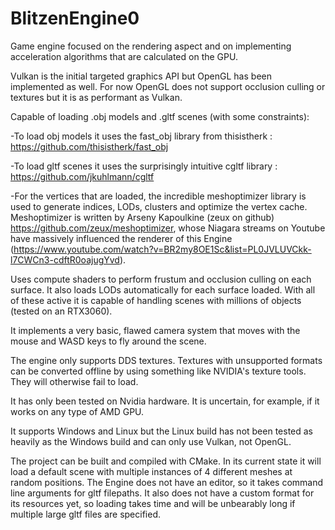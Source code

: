# BlitzenEngine0

Game engine focused on the rendering aspect and on implementing acceleration algorithms that are calculated on the GPU.

Vulkan is the initial targeted graphics API but OpenGL has been implemented as well. For now OpenGL does not support occlusion culling or textures but it is as performant as Vulkan.

Capable of loading .obj models and .gltf scenes (with some constraints):

-To load obj models it uses the fast_obj library from thisistherk : https://github.com/thisistherk/fast_obj

-To load gltf scenes it uses the surprisingly intuitive cgltf library : https://github.com/jkuhlmann/cgltf

-For the vertices that are loaded, the incredible meshoptimizer library is used to generate indices, LODs, clusters and optimize the vertex cache. Meshoptimizer is written by Arseny Kapoulkine (zeux on github) https://github.com/zeux/meshoptimizer, whose Niagara streams on Youtube have massively influenced the renderer of this Engine (https://www.youtube.com/watch?v=BR2my8OE1Sc&list=PL0JVLUVCkk-l7CWCn3-cdftR0oajugYvd). 

Uses compute shaders to perform frustum and occlusion culling on each surface. It also loads LODs automatically for each surface loaded. With all of these active it is capable of handling scenes with millions of objects (tested on an RTX3060).

It implements a very basic, flawed camera system that moves with the mouse and WASD keys to fly around the scene.

The engine only supports DDS textures. Textures with unsupported formats can be converted offline by using something like NVIDIA's texture tools. They will otherwise fail to load.

It has only been tested on Nvidia hardware. It is uncertain, for example, if it works on any type of AMD GPU.

It supports Windows and Linux but the Linux build has not been tested as heavily as the Windows build and can only use Vulkan, not OpenGL.

The project can be built and compiled with CMake. In its current state it will load a default scene with multiple instances of 4 different meshes at random positions. The Engine does not have an editor, so it takes command line arguments for gltf filepaths. It also does not have a custom format for its resources yet, so loading takes time and will be unbearably long if multiple large gltf files are specified.
